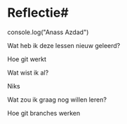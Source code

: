 # Reflectie#

console.log("Anass Azdad")

Wat heb ik deze lessen nieuw geleerd?

Hoe git werkt

Wat wist ik al?

Niks

Wat zou ik graag nog willen leren?

Hoe git branches werken